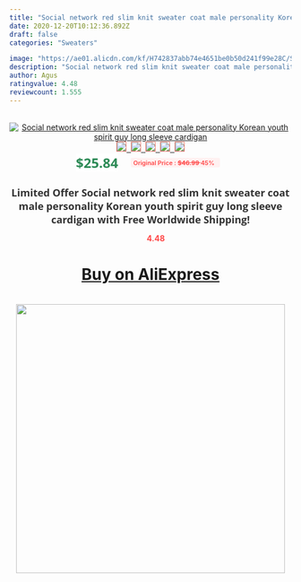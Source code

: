 ```yaml
---
title: "Social network red slim knit sweater coat male personality Korean youth spirit guy long sleeve cardigan"
date: 2020-12-20T10:12:36.892Z
draft: false
categories: "Sweaters"

image: "https://ae01.alicdn.com/kf/H742837abb74e4651be0b50d241f99e28C/Social-network-red-slim-knit-sweater-coat-male-personality-Korean-youth-spirit-guy-long-sleeve-cardigan.jpg"
description: "Social network red slim knit sweater coat male personality Korean youth spirit guy long sleeve cardigan"
author: Agus
ratingvalue: 4.48
reviewcount: 1.555
---
```

<br>
<div style="text-align: center;">
<a href="https://s.click.aliexpress.com/e/_An7hDx" target="_blank" rel="nofollow noopener noreferrer"><img alt="Social network red slim knit sweater coat male personality Korean youth spirit guy long sleeve cardigan" class="magnifier-image" src="https://ae01.alicdn.com/kf/H742837abb74e4651be0b50d241f99e28C/Social-network-red-slim-knit-sweater-coat-male-personality-Korean-youth-spirit-guy-long-sleeve-cardigan.jpg_640x640.jpg">
<br>
<img style="border:1px solid salmon" src="https://ae01.alicdn.com/kf/H742837abb74e4651be0b50d241f99e28C/Social-network-red-slim-knit-sweater-coat-male-personality-Korean-youth-spirit-guy-long-sleeve-cardigan.jpg_120x120.jpg">&nbsp;&nbsp;<img style="border:1px solid salmon" src="https://ae01.alicdn.com/kf/H32ae55658f2e43b1b74270fe34ee092ad/Social-network-red-slim-knit-sweater-coat-male-personality-Korean-youth-spirit-guy-long-sleeve-cardigan.jpg_120x120.jpg">&nbsp;&nbsp;<img style="border:1px solid salmon" src="https://ae01.alicdn.com/kf/H6b31b99189404dc2ae0349350bb6776d1/Social-network-red-slim-knit-sweater-coat-male-personality-Korean-youth-spirit-guy-long-sleeve-cardigan.jpg_120x120.jpg">&nbsp;&nbsp;<img style="border:1px solid salmon" src="https://ae01.alicdn.com/kf/H81952b34be7e46b1a82915be50a85604Y/Social-network-red-slim-knit-sweater-coat-male-personality-Korean-youth-spirit-guy-long-sleeve-cardigan.jpg_120x120.jpg">&nbsp;&nbsp;<img style="border:1px solid salmon" src="https://ae01.alicdn.com/kf/H1df9803cce6743529c1408cbc87a217aa/Social-network-red-slim-knit-sweater-coat-male-personality-Korean-youth-spirit-guy-long-sleeve-cardigan.jpg_120x120.jpg"></a></div><br0>
<div style="text-align: center;"><span style="background-color: white; border: 0px; box-sizing: border-box; color: seagreen; display: inline-block; font-family: &quot;open sans&quot; , &quot;arial&quot; , &quot;helvetica&quot; , sans-serif , &quot;heiti&quot;; font-size: 24px; font-stretch: inherit; font-weight: 700; line-height: inherit; margin: 0px 10px 0px 0px; padding: 0px; vertical-align: middle;">$25.84 </span>
<span style="background: rgb(255 , 241 , 241); border-radius: 3px; border: 0px; box-sizing: border-box; color: #ff4747; display: inline-block; font-family: inherit; font-size: 12px; font-stretch: inherit; font-style: inherit; font-variant: inherit; font-weight: 600; line-height: inherit; margin: 0px; padding: 2px 5px; transform: scale(0.9); vertical-align: middle;">Original Price : <b style="text-decoration: line-through;">$46.99 </b> 45%&nbsp;&nbsp;</span></div>
<h1 style="color: #333333; display: inline-block; font-family: &quot;open sans&quot; , &quot;arial&quot; , &quot;helvetica&quot; , sans-serif , &quot;heiti&quot;; font-size: 18px; font-stretch: inherit; font-weight: 700; text-align: center;">Limited Offer Social network red slim knit sweater coat male personality Korean youth spirit guy long sleeve cardigan with Free Worldwide Shipping!</h1>
<div style="color: #ff4747; text-align: center;">
<img src="https://4.bp.blogspot.com/-M0ZcTcb-5uY/XleCXlxnR4I/AAAAAAAAAEc/OrjgMkXV1oMQFaCRZj5HQwOCBcu3w1FegCPcBGAYYCw/s1600/star.png" style="height: 15px;">&nbsp;<b>4.48</b></div>
<div class="button_cont" align="center"><a class="buynow_a" href="https://s.click.aliexpress.com/e/_An7hDx" target="_blank" rel="nofollow noopener noreferrer"><H1>Buy on AliExpress</H1></a></div><br>
<div class="separator" style="clear: both; text-align: center;">
<img src="https://lh3.googleusercontent.com/-pTy5HemUv9M/XlePHvY0dAI/AAAAAAAAAE4/0nX5iRUoIWY8eMW9Dpxeirr157OZliDIgCLcBGAsYHQ/s1600/badge.gif" width="480">
</div>
